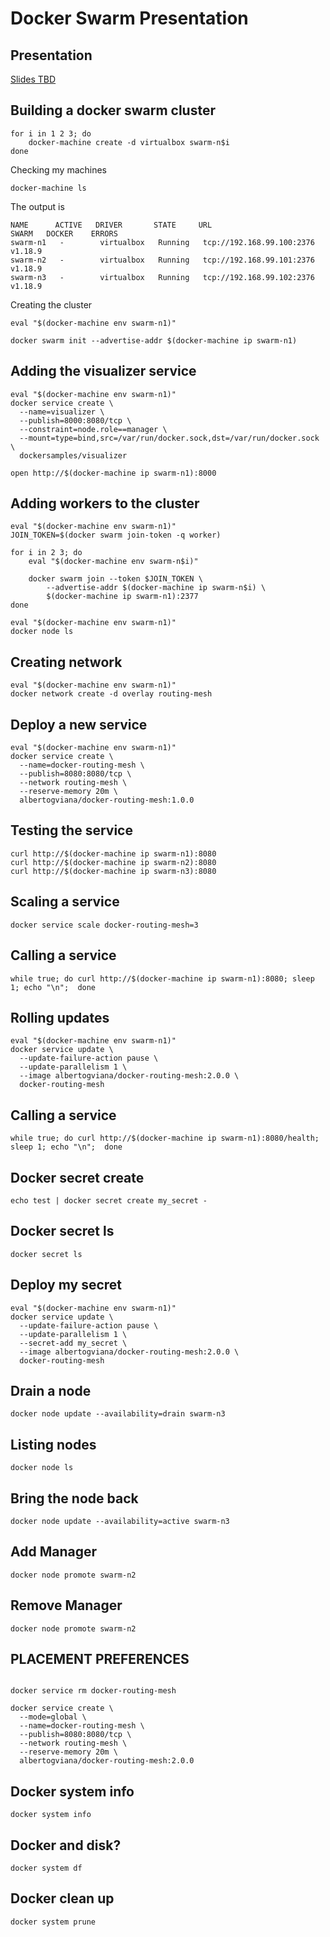 # Docker Swarm Presentation

## Presentation
[Slides TBD]()


## Building a docker swarm cluster
```
for i in 1 2 3; do
    docker-machine create -d virtualbox swarm-n$i
done
```

Checking my machines
```
docker-machine ls
```

The output is
```
NAME      ACTIVE   DRIVER       STATE     URL                         SWARM   DOCKER    ERRORS
swarm-n1   -        virtualbox   Running   tcp://192.168.99.100:2376           v1.18.9
swarm-n2   -        virtualbox   Running   tcp://192.168.99.101:2376           v1.18.9
swarm-n3   -        virtualbox   Running   tcp://192.168.99.102:2376           v1.18.9
```

Creating the cluster
```
eval "$(docker-machine env swarm-n1)"

docker swarm init --advertise-addr $(docker-machine ip swarm-n1)
```

## Adding the visualizer service
```
eval "$(docker-machine env swarm-n1)"
docker service create \
  --name=visualizer \
  --publish=8000:8080/tcp \
  --constraint=node.role==manager \
  --mount=type=bind,src=/var/run/docker.sock,dst=/var/run/docker.sock \
  dockersamples/visualizer

open http://$(docker-machine ip swarm-n1):8000
```

## Adding workers to the cluster
```
eval "$(docker-machine env swarm-n1)"
JOIN_TOKEN=$(docker swarm join-token -q worker)

for i in 2 3; do
    eval "$(docker-machine env swarm-n$i)"

    docker swarm join --token $JOIN_TOKEN \
        --advertise-addr $(docker-machine ip swarm-n$i) \
        $(docker-machine ip swarm-n1):2377
done
```

```
eval "$(docker-machine env swarm-n1)"
docker node ls
```

## Creating network
```
eval "$(docker-machine env swarm-n1)"
docker network create -d overlay routing-mesh
```

## Deploy a new service
```
eval "$(docker-machine env swarm-n1)"
docker service create \
  --name=docker-routing-mesh \
  --publish=8080:8080/tcp \
  --network routing-mesh \
  --reserve-memory 20m \
  albertogviana/docker-routing-mesh:1.0.0
```

## Testing the service
```
curl http://$(docker-machine ip swarm-n1):8080
curl http://$(docker-machine ip swarm-n2):8080
curl http://$(docker-machine ip swarm-n3):8080
```

## Scaling a service
```
docker service scale docker-routing-mesh=3
```

## Calling a service
```
while true; do curl http://$(docker-machine ip swarm-n1):8080; sleep 1; echo "\n";  done
```

## Rolling updates
```
eval "$(docker-machine env swarm-n1)"
docker service update \
  --update-failure-action pause \
  --update-parallelism 1 \
  --image albertogviana/docker-routing-mesh:2.0.0 \
  docker-routing-mesh
```

## Calling a service
```
while true; do curl http://$(docker-machine ip swarm-n1):8080/health; sleep 1; echo "\n";  done
```

## Docker secret create
```
echo test | docker secret create my_secret -
```

## Docker secret ls
```
docker secret ls
```

## Deploy my secret
```
eval "$(docker-machine env swarm-n1)"
docker service update \
  --update-failure-action pause \
  --update-parallelism 1 \
  --secret-add my_secret \
  --image albertogviana/docker-routing-mesh:2.0.0 \
  docker-routing-mesh
```

## Drain a node
```
docker node update --availability=drain swarm-n3
```

## Listing nodes
```
docker node ls
```

## Bring the node back
```
docker node update --availability=active swarm-n3
```

## Add Manager
```
docker node promote swarm-n2
```

## Remove Manager
```
docker node promote swarm-n2
```

## PLACEMENT PREFERENCES
```

docker service rm docker-routing-mesh

docker service create \
  --mode=global \
  --name=docker-routing-mesh \
  --publish=8080:8080/tcp \
  --network routing-mesh \
  --reserve-memory 20m \
  albertogviana/docker-routing-mesh:2.0.0

```


## Docker system info
```
docker system info
```

## Docker and disk?
```
docker system df
```

## Docker clean up
```
docker system prune
```